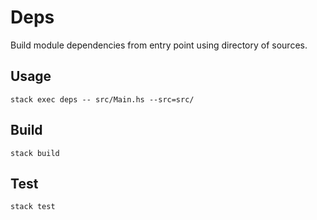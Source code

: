 # Deps

Build module dependencies from entry point using directory of sources.

## Usage

```
stack exec deps -- src/Main.hs --src=src/
```

## Build

```
stack build
```

## Test

```
stack test
```
